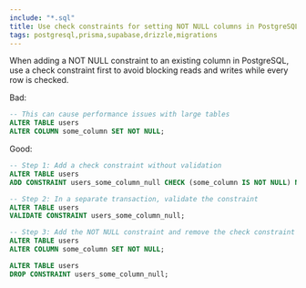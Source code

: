 ```yaml
---
include: "*.sql"
title: Use check constraints for setting NOT NULL columns in PostgreSQL
tags: postgresql,prisma,supabase,drizzle,migrations
---
```


When adding a NOT NULL constraint to an existing column in PostgreSQL, use a check constraint first to avoid blocking reads and writes while every row is checked.

Bad:

```sql
-- This can cause performance issues with large tables
ALTER TABLE users
ALTER COLUMN some_column SET NOT NULL;
```

Good:

```sql
-- Step 1: Add a check constraint without validation
ALTER TABLE users
ADD CONSTRAINT users_some_column_null CHECK (some_column IS NOT NULL) NOT VALID;

-- Step 2: In a separate transaction, validate the constraint
ALTER TABLE users
VALIDATE CONSTRAINT users_some_column_null;

-- Step 3: Add the NOT NULL constraint and remove the check constraint
ALTER TABLE users
ALTER COLUMN some_column SET NOT NULL;

ALTER TABLE users
DROP CONSTRAINT users_some_column_null;
```
